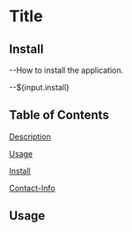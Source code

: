 # Title
## Install
--How to install the application.

--${input.install}

## Table of Contents
[Description](#description)

[Usage](#usage)

[Install](#install)

[Contact-Info](#contact-info)
## Usage